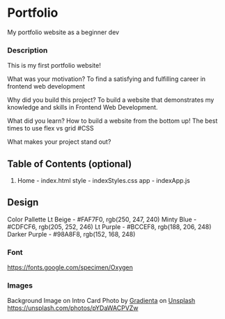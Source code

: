 # Portfolio
 My portfolio website as a beginner dev

### Description
This is my first portfolio website! 

What was your motivation?
    To find a satisfying and fulfilling career in frontend web development

Why did you build this project?
    To build a website that demonstrates my knowledge and skills in Frontend Web Development.

What did you learn?
    How to build a website from the bottom up!
    The best times to use flex vs grid #CSS
    

What makes your project stand out?

<!-- (If your project has a lot of features, consider adding a "Features" section and listing them here.) -->

## Table of Contents (optional)
1. Home - index.html
    style - indexStyles.css
    app - indexApp.js


<!-- (3. Table of Contents Optional -->
<!-- 6. Include Credits -->
<!-- 7. Add a License -->
<!-- 8. Badges -->
<!-- 10. Include Tests) -->

## Design
Color Pallette
Lt Beige - #FAF7F0, rgb(250, 247, 240)
Minty Blue - #CDFCF6, rgb(205, 252, 246)
Lt Purple - #BCCEF8, rgb(188, 206, 248)
Darker Purple - #98A8F8, rgb(152, 168, 248)

### Font
https://fonts.google.com/specimen/Oxygen

### Images
Background Image on Intro Card
Photo by <a href="https://unsplash.com/it/@gradienta?utm_source=unsplash&utm_medium=referral&utm_content=creditCopyText">Gradienta</a> on <a href="https://unsplash.com/photos/pYDaWACPVZw?utm_source=unsplash&utm_medium=referral&utm_content=creditCopyText">Unsplash</a> 
https://unsplash.com/photos/pYDaWACPVZw